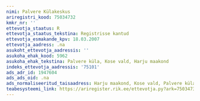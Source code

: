 ```yaml
---
nimi: Palvere Külakeskus
ariregistri_kood: 75034732
kmkr_nr: ''
ettevotja_staatus: R
ettevotja_staatus_tekstina: Registrisse kantud
ettevotja_esmakande_kpv: 18.03.2007
ettevotja_aadress: .na
asukoht_ettevotja_aadressis: ''
asukoha_ehak_kood: 5962
asukoha_ehak_tekstina: Palvere küla, Kose vald, Harju maakond
indeks_ettevotja_aadressis: '75101'
ads_adr_id: 1947604
ads_ads_oid: .na
ads_normaliseeritud_taisaadress: Harju maakond, Kose vald, Palvere küla
teabesysteemi_link: https://ariregister.rik.ee/ettevotja.py?ark=75034732&ref=rekvisiidid
---
```

